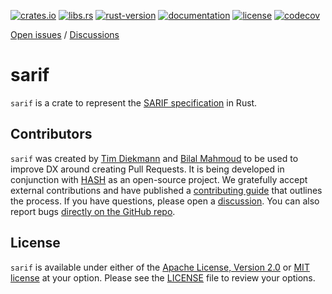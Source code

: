 [crates.io]: https://crates.io/crates/sarif
[libs.rs]: https://lib.rs/crates/sarif
[rust-version]: https://www.rust-lang.org
[documentation]: https://docs.rs/sarif
[license]: https://github.com/hashintel/hash/blob/main/libs/sarif/LICENSE.md
[Apache License, Version 2.0]: https://github.com/hashintel/hash/blob/main/libs/sarif/LICENSE-APACHE.md
[MIT license]: https://github.com/hashintel/hash/blob/main/libs/sarif/LICENSE-MIT.md
[codecov]: https://app.codecov.io/gh/hashintel/hash/tree/main/libs/sarif/src

[![crates.io](https://img.shields.io/crates/v/sarif)][crates.io]
[![libs.rs](https://img.shields.io/badge/libs.rs-sarif-orange)][libs.rs]
[![rust-version](https://img.shields.io/static/v1?label=Rust&message=nightly-2023-03-13&color=blue)][rust-version]
[![documentation](https://img.shields.io/docsrs/sarif)][documentation]
[![license](https://img.shields.io/crates/l/sarif)][license]
[![codecov](https://codecov.io/gh/hashintel/hash/branch/main/graph/badge.svg?flag=sarif)][codecov]

[Open issues](https://github.com/hashintel/hash/issues?q=is%3Aissue+is%3Aopen+label%3AA-sarif) / [Discussions](https://github.com/hashintel/hash/discussions?discussions_q=label%3AA-sarif)

# sarif

`sarif` is a crate to represent the [SARIF specification](https://sarifweb.azurewebsites.net) in Rust.

## Contributors

`sarif` was created by [Tim Diekmann](https://github.com/TimDiekmann) and [Bilal Mahmoud](https://github.com/indietyp) to be used to improve DX around creating Pull Requests. It is being developed in conjunction with [HASH](https://hash.dev/) as an open-source project. We gratefully accept external contributions and have published a [contributing guide](https://github.com/hashintel/hash/blob/main/.github/CONTRIBUTING.md) that outlines the process. If you have questions, please open a [discussion](https://github.com/orgs/hashintel/discussions). You can also report bugs [directly on the GitHub repo](https://github.com/hashintel/hash/issues/new/choose).

## License

`sarif` is available under either of the [Apache License, Version 2.0] or [MIT license] at your option. Please see the [LICENSE] file to review your options.
